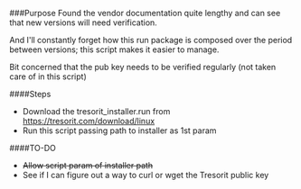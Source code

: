 ###Purpose
Found the vendor documentation quite lengthy and can see that new versions will need verification. 

And I'll constantly forget how this run package is composed over the period between versions; this script makes it easier to manage.

Bit concerned that the pub key needs to be verified regularly (not taken care of in this script)

####Steps
- Download the tresorit_installer.run from https://tresorit.com/download/linux
- Run this script passing path to installer as 1st param

####TO-DO
- ~~Allow script param of installer path~~
- See if I can figure out a way to curl or wget the Tresorit public key
